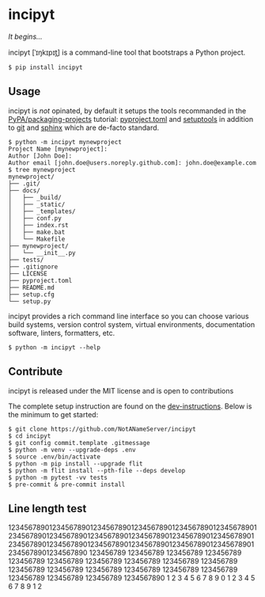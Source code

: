 # incipyt

*It begins...*

incipyt \[ˈɪŋkɪpɪt̪\] is a command-line tool that bootstraps a Python project.

	$ pip install incipyt

## Usage

incipyt is *not* opinated, by default it setups the tools recommanded in the
[PyPA/packaging-projects] tutorial: [pyproject.toml] and [setuptools] in
addition to [git] and [sphinx] which are de-facto standard.

	$ python -m incipyt mynewproject
	Project Name [mynewproject]:
	Author [John Doe]:
	Author email [john.doe@users.noreply.github.com]: john.doe@example.com
	$ tree mynewproject
	mynewproject/
	├── .git/
	├── docs/
	│   ├── _build/
	│   ├── _static/
	│   ├── _templates/
	│   ├── conf.py
	│   ├── index.rst
	│   ├── make.bat
	│   └── Makefile
	├── mynewproject/
	│   └── __init__.py
	├── tests/
	├── .gitignore
	├── LICENSE
	├── pyproject.toml
	├── README.md
	├── setup.cfg
	└── setup.py

incipyt provides a rich command line interface so you can choose various build
systems, version control system, virtual environments, documentation software,
linters, formatters, etc.

    $ python -m incipyt --help

## Contribute

incipyt is released under the MIT license and is open to contributions

The complete setup instruction are found on the [dev-instructions]. Below is
the minimum to get started:

    $ git clone https://github.com/NotANameServer/incipyt
    $ cd incipyt
    $ git config commit.template .gitmessage
    $ python -m venv --upgrade-deps .env
    $ source .env/bin/activate
    $ python -m pip install --upgrade flit
    $ python -m flit install --pth-file --deps develop
    $ python -m pytest -vv tests
    $ pre-commit & pre-commit install

[PyPA/packaging-projects]: https://packaging.python.org/tutorials/packaging-projects/
[pyproject.toml]: https://www.python.org/dev/peps/pep-0518/
[setuptools]: https://pypi.org/project/setuptools/
[git]: https://git-scm.com/
[sphinx]: https://www.sphinx-doc.org/en/master/
[dev-instructions]: https://github.com/NotANameServer/incipyt/wiki/Developper-instructions

## Line length test

12345678901234567890123456789012345678901234567890123456789012345678901234567890123456789012345678901234567890123456789012345678901234567890123456789012345678901234567890123456789012345678901234567890
123456789 123456789 123456789 123456789 123456789 123456789 123456789 123456789 123456789 123456789 123456789 123456789 123456789 123456789 123456789 123456789 123456789 123456789 123456789 1234567890
         1         2         3         4         5         6         7         8         9         0         1         2         3         4         5         6         7         8         9
                                                                                                   1                                                                                                   2
